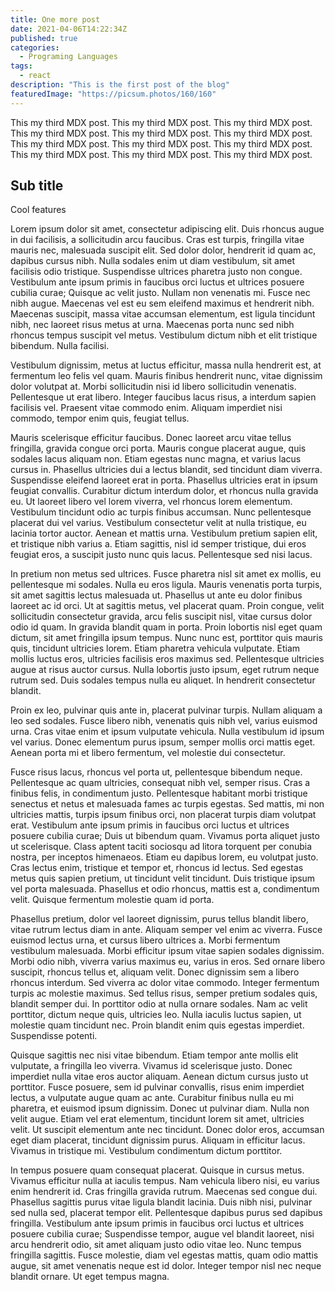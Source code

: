 ```yaml
---
title: One more post
date: 2021-04-06T14:22:34Z
published: true
categories:
  - Programing Languages
tags:
  - react
description: "This is the first post of the blog"
featuredImage: "https://picsum.photos/160/160"
---
```


This my third MDX post. This my third MDX post. This my third MDX post. This my third MDX post. This my third MDX post. This my third MDX post.
This my third MDX post. This my third MDX post. This my third MDX post. This my third MDX post. This my third MDX post. This my third MDX post.

## Sub title

Cool features

Lorem ipsum dolor sit amet, consectetur adipiscing elit. Duis rhoncus augue in dui facilisis, a sollicitudin arcu faucibus. Cras est turpis, fringilla vitae mauris nec, malesuada suscipit elit. Sed dolor dolor, hendrerit id quam ac, dapibus cursus nibh. Nulla sodales enim ut diam vestibulum, sit amet facilisis odio tristique. Suspendisse ultrices pharetra justo non congue. Vestibulum ante ipsum primis in faucibus orci luctus et ultrices posuere cubilia curae; Quisque ac velit justo. Nullam non venenatis mi. Fusce nec nibh augue. Maecenas vel est eu sem eleifend maximus et hendrerit nibh. Maecenas suscipit, massa vitae accumsan elementum, est ligula tincidunt nibh, nec laoreet risus metus at urna. Maecenas porta nunc sed nibh rhoncus tempus suscipit vel metus. Vestibulum dictum nibh et elit tristique bibendum. Nulla facilisi.

Vestibulum dignissim, metus at luctus efficitur, massa nulla hendrerit est, at fermentum leo felis vel quam. Mauris finibus hendrerit nunc, vitae dignissim dolor volutpat at. Morbi sollicitudin nisi id libero sollicitudin venenatis. Pellentesque ut erat libero. Integer faucibus lacus risus, a interdum sapien facilisis vel. Praesent vitae commodo enim. Aliquam imperdiet nisi commodo, tempor enim quis, feugiat tellus.

Mauris scelerisque efficitur faucibus. Donec laoreet arcu vitae tellus fringilla, gravida congue orci porta. Mauris congue placerat augue, quis sodales lacus aliquam non. Etiam egestas nunc magna, et varius lacus cursus in. Phasellus ultricies dui a lectus blandit, sed tincidunt diam viverra. Suspendisse eleifend laoreet erat in porta. Phasellus ultricies erat in ipsum feugiat convallis. Curabitur dictum interdum dolor, et rhoncus nulla gravida eu. Ut laoreet libero vel lorem viverra, vel rhoncus lorem elementum. Vestibulum tincidunt odio ac turpis finibus accumsan. Nunc pellentesque placerat dui vel varius. Vestibulum consectetur velit at nulla tristique, eu lacinia tortor auctor. Aenean et mattis urna. Vestibulum pretium sapien elit, et tristique nibh varius a. Etiam sagittis, nisl id semper tristique, dui eros feugiat eros, a suscipit justo nunc quis lacus. Pellentesque sed nisi lacus.

In pretium non metus sed ultrices. Fusce pharetra nisl sit amet ex mollis, eu pellentesque mi sodales. Nulla eu eros ligula. Mauris venenatis porta turpis, sit amet sagittis lectus malesuada ut. Phasellus ut ante eu dolor finibus laoreet ac id orci. Ut at sagittis metus, vel placerat quam. Proin congue, velit sollicitudin consectetur gravida, arcu felis suscipit nisl, vitae cursus dolor odio id quam. In gravida blandit quam in porta. Proin lobortis nisl eget quam dictum, sit amet fringilla ipsum tempus. Nunc nunc est, porttitor quis mauris quis, tincidunt ultricies lorem. Etiam pharetra vehicula vulputate. Etiam mollis luctus eros, ultricies facilisis eros maximus sed. Pellentesque ultricies augue at risus auctor cursus. Nulla lobortis justo ipsum, eget rutrum neque rutrum sed. Duis sodales tempus nulla eu aliquet. In hendrerit consectetur blandit.

Proin ex leo, pulvinar quis ante in, placerat pulvinar turpis. Nullam aliquam a leo sed sodales. Fusce libero nibh, venenatis quis nibh vel, varius euismod urna. Cras vitae enim et ipsum vulputate vehicula. Nulla vestibulum id ipsum vel varius. Donec elementum purus ipsum, semper mollis orci mattis eget. Aenean porta mi et libero fermentum, vel molestie dui consectetur.

Fusce risus lacus, rhoncus vel porta ut, pellentesque bibendum neque. Pellentesque ac quam ultricies, consequat nibh vel, semper risus. Cras a finibus felis, in condimentum justo. Pellentesque habitant morbi tristique senectus et netus et malesuada fames ac turpis egestas. Sed mattis, mi non ultricies mattis, turpis ipsum finibus orci, non placerat turpis diam volutpat erat. Vestibulum ante ipsum primis in faucibus orci luctus et ultrices posuere cubilia curae; Duis ut bibendum quam. Vivamus porta aliquet justo ut scelerisque. Class aptent taciti sociosqu ad litora torquent per conubia nostra, per inceptos himenaeos. Etiam eu dapibus lorem, eu volutpat justo. Cras lectus enim, tristique et tempor et, rhoncus id lectus. Sed egestas metus quis sapien pretium, ut tincidunt velit tincidunt. Duis tristique ipsum vel porta malesuada. Phasellus et odio rhoncus, mattis est a, condimentum velit. Quisque fermentum molestie quam id porta.

Phasellus pretium, dolor vel laoreet dignissim, purus tellus blandit libero, vitae rutrum lectus diam in ante. Aliquam semper vel enim ac viverra. Fusce euismod lectus urna, et cursus libero ultrices a. Morbi fermentum vestibulum malesuada. Morbi efficitur ipsum vitae sapien sodales dignissim. Morbi odio nibh, viverra varius maximus eu, varius in eros. Sed ornare libero suscipit, rhoncus tellus et, aliquam velit. Donec dignissim sem a libero rhoncus interdum. Sed viverra ac dolor vitae commodo. Integer fermentum turpis ac molestie maximus. Sed tellus risus, semper pretium sodales quis, blandit semper dui. In porttitor odio at nulla ornare sodales. Nam ac velit porttitor, dictum neque quis, ultricies leo. Nulla iaculis luctus sapien, ut molestie quam tincidunt nec. Proin blandit enim quis egestas imperdiet. Suspendisse potenti.

Quisque sagittis nec nisi vitae bibendum. Etiam tempor ante mollis elit vulputate, a fringilla leo viverra. Vivamus id scelerisque justo. Donec imperdiet nulla vitae eros auctor aliquam. Aenean dictum cursus justo ut porttitor. Fusce posuere, sem id pulvinar convallis, risus enim imperdiet lectus, a vulputate augue quam ac ante. Curabitur finibus nulla eu mi pharetra, et euismod ipsum dignissim. Donec ut pulvinar diam. Nulla non velit augue. Etiam vel erat elementum, tincidunt lorem sit amet, ultricies velit. Ut suscipit elementum ante nec tincidunt. Donec dolor eros, accumsan eget diam placerat, tincidunt dignissim purus. Aliquam in efficitur lacus. Vivamus in tristique mi. Vestibulum condimentum dictum porttitor.

In tempus posuere quam consequat placerat. Quisque in cursus metus. Vivamus efficitur nulla at iaculis tempus. Nam vehicula libero nisi, eu varius enim hendrerit id. Cras fringilla gravida rutrum. Maecenas sed congue dui. Phasellus sagittis purus vitae ligula blandit lacinia. Duis nibh nisi, pulvinar sed nulla sed, placerat tempor elit. Pellentesque dapibus purus sed dapibus fringilla. Vestibulum ante ipsum primis in faucibus orci luctus et ultrices posuere cubilia curae; Suspendisse tempor, augue vel blandit laoreet, nisi arcu hendrerit odio, sit amet aliquam justo odio vitae leo. Nunc tempus fringilla sagittis. Fusce molestie, diam vel egestas mattis, quam odio mattis augue, sit amet venenatis neque est id dolor. Integer tempor nisl nec neque blandit ornare. Ut eget tempus magna.

